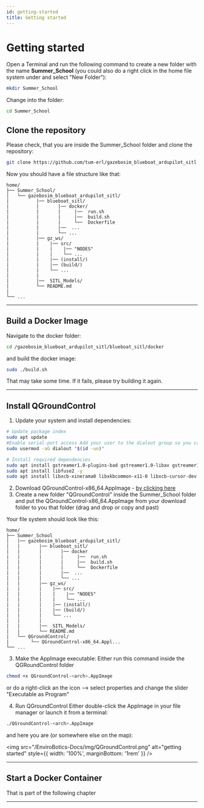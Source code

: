 ```yaml
---
id: getting-started
title: Getting started
---
```


# Getting started
Open a Terminal and run the following command to create a new folder with the name **Summer_School** (you could also do a right click in the home file system under and select "New Folder"):
```bash
mkdir Summer_School
```
Change into the folder:
```bash
cd Summer_School
```

## Clone the repository 

Please check, that you are inside the Summer_School folder and clone the repository:
```bash
git clone https://github.com/tum-erl/gazebosim_blueboat_ardupilot_sitl
```
Now you should have a file structure like that:

```text
home/
├── Summer_School/
│   └── gazebosim_blueboat_ardupilot_sitl/
|          |── blueboat_sitl/
|          |       |── docker/
|          |       |     |──  run.sh
|          |       |     |──  build.sh
|          |       |     └──  Dockerfile
|          |       |──  ...
|          |       └── ...
|          |── gz_ws/
|          |    |── src/
|          |    |    |── "NODES"
|          |    |    └── ...
|          |    |── (install/)
|          |    |── (build/)
|          |    └── ...
|          |       
|          |──  SITL_Models/
|          └── README.md
|   
└── ...
```


---

## Build a Docker Image
Navigate to the docker folder:
```bash
cd /gazebosim_blueboat_ardupilot_sitl/blueboat_sitl/docker
```
and build the docker image:
```bash
sudo ./build.sh
```

That may take some time. If it fails, please try building it again.

---

## Install QGroundControl

1. Update your system and install dependencies: 
```bash
# Update package index
sudo apt update
#Enable serial-port access Add your user to the dialout group so you can talk to USB devices without root:
sudo usermod -aG dialout "$(id -un)"
```
```bash
# Install required dependencies
sudo apt install gstreamer1.0-plugins-bad gstreamer1.0-libav gstreamer1.0-gl -y
sudo apt install libfuse2 -y
sudo apt install libxcb-xinerama0 libxkbcommon-x11-0 libxcb-cursor-dev -y
```
2. Download QGroundControl-x86_64.AppImage - [by clicking here](https://d176tv9ibo4jno.cloudfront.net/latest/QGroundControl-x86_64.AppImage)
3. Create a new folder "QGroundControl" inside the Summer_School folder and put the QGroundControl-x86_64.AppImage from your download folder to you that folder (drag and drop or copy and past)

Your file system should look like this:
```text
home/
├── Summer_School
│   |── gazebosim_blueboat_ardupilot_sitl/
|   |       |── blueboat_sitl/
|   |       |       |── docker
|   |       |       |     |──  run.sh
|   |       |       |     |──  build.sh
|   |       |       |     └──  Dockerfile
|   |       |       |──  ...
|   |       |       └── ...
|   |       |── gz_ws/
|   |       |    |── src/
|   |       |    |    |── "NODES"
|   |       |    |    └── ...
|   |       |    |── (install/)
|   |       |    |── (build/)
|   |       |    └── ...
|   |       |       
|   |       |──  SITL_Models/
|   |       └── README.md
|   └── QGroundControl/
|        └── QGroundControl-x86_64.Appl...
└── ...
```

3. Make the AppImage executable:
Either run this command inside the QGRoundControl folder
```bash 
chmod +x QGroundControl-<arch>.AppImage
```
or do a right-click an the icon --> select properties and change the slider "Executable as Program"

4. Run QGroundControl Either double-click the AppImage in your file manager or launch it from a terminal:
```bash
./QGroundControl-<arch>.AppImage
```
and here you are (or somewhere else on the map):

<img src="/EnviroBotics-Docs/img/QGroundControl.png" alt="getting started" style={{ width: '100%', marginBottom: '1rem' }} />


---

## Start a Docker Container

That is part of the following chapter

---